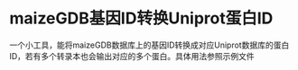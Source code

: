 # maizeGDB基因ID转换Uniprot蛋白ID

一个小工具，能将maizeGDB数据库上的基因ID转换成对应Uniprot数据库的蛋白ID，若有多个转录本也会输出对应的多个蛋白。具体用法参照示例文件